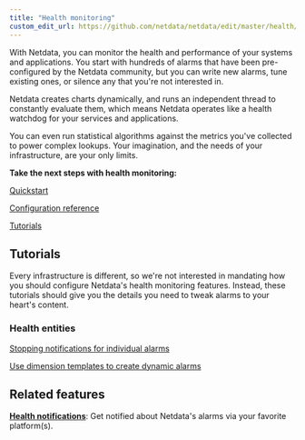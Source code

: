 ```yaml
---
title: "Health monitoring"
custom_edit_url: https://github.com/netdata/netdata/edit/master/health/README.md
---
```




With Netdata, you can monitor the health and performance of your systems and applications. You start with hundreds of
alarms that have been pre-configured by the Netdata community, but you can write new alarms, tune existing ones, or
silence any that you're not interested in. 

Netdata creates charts dynamically, and runs an independent thread to constantly evaluate them, which means Netdata
operates like a health watchdog for your services and applications.

You can even run statistical algorithms against the metrics you've collected to power complex lookups. Your imagination,
and the needs of your infrastructure, are your only limits.

**Take the next steps with health monitoring:**

<DocsSteps>

[<FiPlay /> Quickstart](/docs/health/quickstart.md)

[<FiCode /> Configuration reference](/docs/health/reference.md)

[<FiBook /> Tutorials](/docs/health/#tutorials)

</DocsSteps>

## Tutorials

Every infrastructure is different, so we're not interested in mandating how you should configure Netdata's health
monitoring features. Instead, these tutorials should give you the details you need to tweak alarms to your heart's
content.

<DocsTutorials>
<div>

### Health entities

[Stopping notifications for individual alarms](/docs/health/tutorials/stop-notifications-alarms.md)

[Use dimension templates to create dynamic alarms](/docs/health/tutorials/dimension-templates.md)

</div>
</DocsTutorials>

## Related features

**[Health notifications](/docs/health/notifications.md)**: Get notified about Netdata's alarms via your favorite platform(s).


